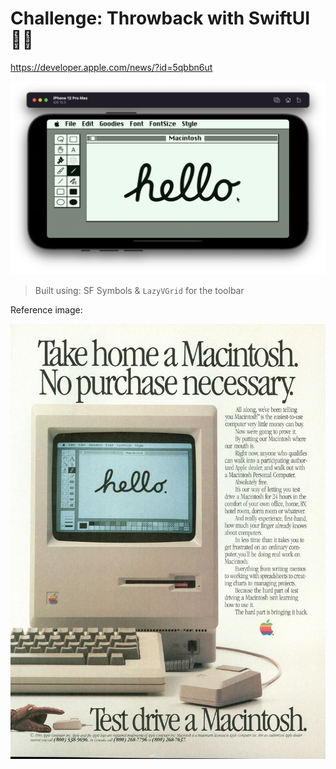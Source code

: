 # Challenge: Throwback with SwiftUI 🕺🏻

https://developer.apple.com/news/?id=5qbbn6ut

<img src="https://github.com/atrinh0/retro/blob/main/images/output.png?raw=true"/>

> Built using: SF Symbols & `LazyVGrid` for the toolbar

Reference image:

<img src="https://github.com/atrinh0/retro/blob/main/images/macintosh.jpg?raw=true"/>
